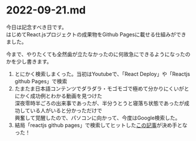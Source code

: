 # 2022-09-21.md

今日は記念すべき日です。  
はじめてReact.jsプロジェクトの成果物をGithub Pagesに載せる仕組みができました。  

今まで、やりたくても全然歯が立たなかったのに何故急にできるようになったのかを少し書きます。
<ol>
  <li>とにかく検索しまくった。当初はYoutubeで、「React Deploy」や「Reactjs github Pages」で検索</li>
  <li>たまたま日本語コンテンツでダラダラ・モゴモゴで極めて分かりにくいがとにかく成功例とわかる動画を見つけた<br>
  深夜零時半ごろの出来事であったが、半分うとうと寝落ち状態であったが成功している人がいると分かっただけで<br>
  興奮して覚醒したので、パソコンに向かって、今度はGoogle検索した。</li>
  <li>結局「reactjs github pages」で検索してヒットした<a href="https://qiita.com/tat_mae084/items/745761eee6cd1d42949d">この記事</a>が決め手となった！</li>
  
</ol>
